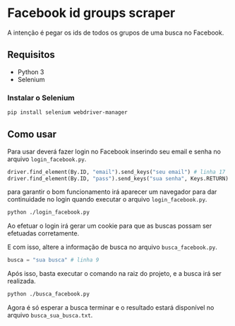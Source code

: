 # Facebook id groups scraper

A intenção é pegar os ids de todos os grupos de uma busca no Facebook.

## Requisitos

- Python 3
- Selenium


### Instalar o Selenium
```bash
pip install selenium webdriver-manager
```

## Como usar

Para usar deverá fazer login no Facebook inserindo seu email e senha no arquivo `login_facebook.py`.

```python
driver.find_element(By.ID, "email").send_keys("seu email") # linha 17
driver.find_element(By.ID, "pass").send_keys("sua senha", Keys.RETURN) # linha 18
```
para garantir o bom funcionamento irá aparecer um navegador para dar continuidade no login quando executar o arquivo `login_facebook.py`.

```bash
python ./login_facebook.py
```
Ao efetuar o login irá gerar um cookie para que as buscas possam ser efetuadas corretamente.

E com isso, altere a informação de busca no arquivo `busca_facebook.py`.

```python
busca = "sua busca" # linha 9
```
Após isso, basta executar o comando na raiz do projeto, e a busca irá ser realizada.

```bash
python ./busca_facebook.py
```

Agora é só esperar a busca terminar e o resultado estará disponível no arquivo `busca_sua_busca.txt`.
